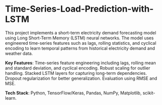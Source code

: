 # Time-Series-Load-Prediction-with-LSTM
This project implements a short-term electricity demand forecasting model using Long Short-Term Memory (LSTM) neural networks. The model uses engineered time-series features such as lags, rolling statistics, and cyclical encoding to learn temporal patterns from historical electricity demand and weather data.

**Key Features**: Time-series feature engineering including lags, rolling mean and standard deviation, and cyclical encoding. Robust scaling for outlier handling. Stacked LSTM layers for capturing long-term dependencies. Dropout regularization for better generalization. Evaluation using RMSE and MSE.

**Tech Stack**: Python, TensorFlow/Keras, Pandas, NumPy, Matplotlib, scikit-learn.


